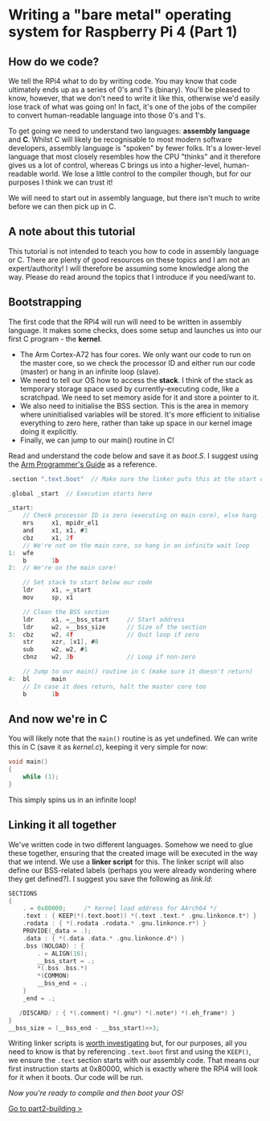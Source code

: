 Writing a "bare metal" operating system for Raspberry Pi 4 (Part 1)
===================================================================

How do we code?
---------------

We tell the RPi4 what to do by writing code. You may know that code ultimately ends up as a series of 0's and 1's (binary). You'll be pleased to know, however, that we don't need to write it like this, otherwise we'd easily lose track of what was going on! In fact, it's one of the jobs of the compiler to convert human-readable language into those 0's and 1's.

To get going we need to understand two languages: **assembly language** and **C**. Whilst C will likely be recognisable to most modern software developers, assembly language is "spoken" by fewer folks. It's a lower-level language that most closely resembles how the CPU "thinks" and it therefore gives us a lot of control, whereas C brings us into a higher-level, human-readable world. We lose a little control to the compiler though, but for our purposes I think we can trust it!

We will need to start out in assembly language, but there isn't much to write before we can then pick up in C.

A note about this tutorial
--------------------------

This tutorial is not intended to teach you how to code in assembly language or C. There are plenty of good resources on these topics and I am not an expert/authority! I will therefore be assuming some knowledge along the way. Please do read around the topics that I introduce if you need/want to.

Bootstrapping
-------------

The first code that the RPi4 will run will need to be written in assembly language. It makes some checks, does some setup and launches us into our first C program - the **kernel**.

 * The Arm Cortex-A72 has four cores. We only want our code to run on the master core, so we check the processor ID and either run our code (master) or hang in an infinite loop (slave).
 * We need to tell our OS how to access the **stack**. I think of the stack as temporary storage space used by currently-executing code, like a scratchpad. We need to set memory aside for it and store a pointer to it.
 * We also need to initialise the BSS section. This is the area in memory where uninitialised variables will be stored. It's more efficient to initialise everything to zero here, rather than take up space in our kernel image doing it explicitly.
 * Finally, we can jump to our main() routine in C!

Read and understand the code below and save it as _boot.S_. I suggest using the [Arm Programmer's Guide](https://developer.arm.com/documentation/den0024/a/) as a reference.

```c
.section ".text.boot"  // Make sure the linker puts this at the start of the kernel image

.global _start  // Execution starts here

_start:
    // Check processor ID is zero (executing on main core), else hang
    mrs     x1, mpidr_el1
    and     x1, x1, #3
    cbz     x1, 2f
    // We're not on the main core, so hang in an infinite wait loop
1:  wfe
    b       1b
2:  // We're on the main core!

    // Set stack to start below our code
    ldr     x1, =_start
    mov     sp, x1

    // Clean the BSS section
    ldr     x1, =__bss_start     // Start address
    ldr     w2, =__bss_size      // Size of the section
3:  cbz     w2, 4f               // Quit loop if zero
    str     xzr, [x1], #8
    sub     w2, w2, #1
    cbnz    w2, 3b               // Loop if non-zero

    // Jump to our main() routine in C (make sure it doesn't return)
4:  bl      main
    // In case it does return, halt the master core too
    b       1b
```

And now we're in C
------------------

You will likely note that the `main()` routine is as yet undefined. We can write this in C (save it as _kernel.c_), keeping it very simple for now:

```c
void main()
{
    while (1);
}
```

This simply spins us in an infinite loop!

Linking it all together
-----------------------

We've written code in two different languages. Somehow we need to glue these together, ensuring that the created image will be executed in the way that we intend. We use a **linker script** for this. The linker script will also define our BSS-related labels (perhaps you were already wondering where they get defined?). I suggest you save the following as _link.ld_:

```c
SECTIONS
{
    . = 0x80000;     /* Kernel load address for AArch64 */
    .text : { KEEP(*(.text.boot)) *(.text .text.* .gnu.linkonce.t*) }
    .rodata : { *(.rodata .rodata.* .gnu.linkonce.r*) }
    PROVIDE(_data = .);
    .data : { *(.data .data.* .gnu.linkonce.d*) }
    .bss (NOLOAD) : {
        . = ALIGN(16);
        __bss_start = .;
        *(.bss .bss.*)
        *(COMMON)
        __bss_end = .;
    }
    _end = .;

   /DISCARD/ : { *(.comment) *(.gnu*) *(.note*) *(.eh_frame*) }
}
__bss_size = (__bss_end - __bss_start)>>3;
```

Writing linker scripts is [worth investigating](http://ftp.gnu.org/old-gnu/Manuals/ld-2.9.1/html_mono/ld.html#SEC6) but, for our purposes, all you need to know is that by referencing `.text.boot` first and using the `KEEP()`, we ensure the `.text` section starts with our assembly code. That means our first instruction starts at 0x80000, which is exactly where the RPi4 will look for it when it boots. Our code will be run.

_Now you're ready to compile and then boot your OS!_

[Go to part2-building >](../part2-building)
